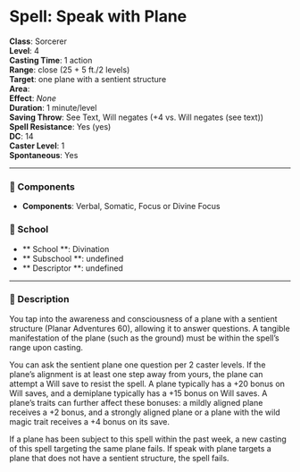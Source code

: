 
# Spell: Speak with Plane
**Class**: Sorcerer  
**Level**: 4  
**Casting Time**: 1 action  
**Range**: close (25 + 5 ft./2 levels)  
**Target**: one plane with a sentient structure  
**Area**:   
**Effect**: _None_  
**Duration**: 1 minute/level  
**Saving Throw**: See Text, Will negates (+4 vs. Will negates (see text))  
**Spell Resistance**: Yes (yes)  
**DC**: 14  
**Caster Level**: 1  
**Spontaneous**: Yes

---

### 🔮 Components
- **Components**: Verbal, Somatic, Focus or Divine Focus

### 🏫 School
- ** School **: Divination
- ** Subschool **: undefined
- ** Descriptor **: undefined
---

### 📜 Description
You tap into the awareness and consciousness of a plane with a sentient structure (Planar Adventures 60), allowing it to answer questions. A tangible manifestation of the plane (such as the ground) must be within the spell’s range upon casting.

You can ask the sentient plane one question per 2 caster levels. If the plane’s alignment is at least one step away from yours, the plane can attempt a Will save to resist the spell. A plane typically has a +20 bonus on Will saves, and a demiplane typically has a +15 bonus on Will saves. A plane’s traits can further affect these bonuses: a mildly aligned plane receives a +2 bonus, and a strongly aligned plane or a plane with the wild magic trait receives a +4 bonus on its save.

If a plane has been subject to this spell within the past week, a new casting of this spell targeting the same plane fails. If speak with plane targets a plane that does not have a sentient structure, the spell fails.
